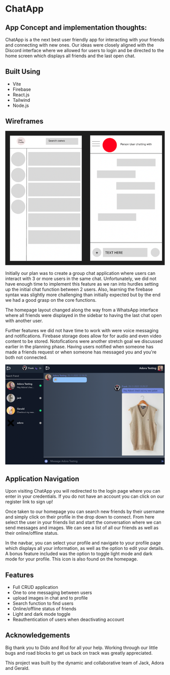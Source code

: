 # ChatApp

## App Concept and implementation thoughts:

ChatApp is a the next best user friendly app for interacting with your friends and connecting with new ones. Our ideas were closely aligned with the Discord interface where we allowed for users to login and be directed to the home screen which displays all friends and the last open chat.

## Built Using

 - Vite
 - Firebase
 - React.js
 - Tailwind
 - Node.js

## Wireframes

![](./client/public/Screen%20Shot%202022-11-25%20at%2012.09.12%20pm.png)

Initially our plan was to create a group chat application where users can interact with 3 or more users in the same chat. Unfortunately, we did not have enough time to implement this feature as we ran into hurdles setting up the initial chat function between 2 users. Also, learning the firebase syntax was slightly more challenging than initially expected but by the end we had a good grasp on the core functions.

The homepage layout changed along the way from a WhatsApp interface where all friends were displayed in the sidebar to having the last chat open with another user.

Further features we did not have time to work with were voice messaging and notifications. Firebase storage does allow for for audio and even video content to be stored. Notofications were another stretch goal we discussed earlier in the planning phase. Having users notified when someone has made a friends request or when someone has messaged you and you're both not connected.

![](./client/public/Screen%20Shot%202022-11-25%20at%201.27.14%20pm.png)

## Application Navigation

Upon visiting ChatApp you will redirected to the login page where you can enter in your credentials. If you do not have an account you can click on our register link to sign up!

Once taken to our homepage you can search new friends by their username and simply click on their profile in the drop down to connect. From here select the user in your friends list and start the conversation where we can send messages and images. We can see a list of all our friends as well as their online/offline status.

In the navbar, you can select your profile and navigate to your profile page which displays all your information, as well as the option to edit your details. A bonus feature included was the option to toggle light mode and dark mode for your profile. This icon is also found on the homepage.

 ## Features

  - Full CRUD application
  - One to one messaging between users
  - upload images in chat and to profile
  - Search function to find users
  - Online/offline status of friends
  - Light and dark mode toggle
  - Reauthentication of users when deactivating account

## Acknowledgements

Big thank you to Dido and Rod for all your help. Working through our little bugs and road blocks to get us back on track was greatly appreciated.

This project was built by the dynamic and collaborative team of Jack, Adora and Gerald.
